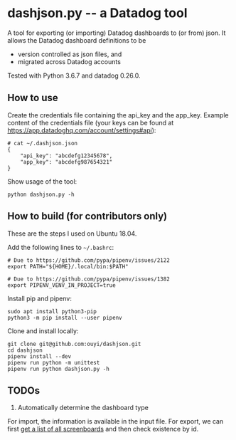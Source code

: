 # dashjson.py -- a Datadog tool

A tool for exporting (or importing) Datadog dashboards to (or from) json. It allows the Datadog dashboard definitions to be

- version controlled as json files, and
- migrated across Datadog accounts

Tested with Python 3.6.7 and datadog 0.26.0.

## How to use

Create the credentials file containing the api\_key and the app\_key. Example content of the credentials file (your keys can be found at https://app.datadoghq.com/account/settings#api):

    # cat ~/.dashjson.json
    {
        "api_key": "abcdefg12345678",
        "app_key": "abcdefg987654321"
    }

Show usage of the tool:

    python dashjson.py -h

## How to build (for contributors only)

These are the steps I used on Ubuntu 18.04.

Add the following lines to `~/.bashrc`:

    # Due to https://github.com/pypa/pipenv/issues/2122
    export PATH="${HOME}/.local/bin:$PATH"

    # Due to https://github.com/pypa/pipenv/issues/1382
    export PIPENV_VENV_IN_PROJECT=true

Install pip and pipenv:

    sudo apt install python3-pip
    python3 -m pip install --user pipenv

Clone and install locally:

    git clone git@github.com:ouyi/dashjson.git
    cd dashjson
    pipenv install --dev
    pipenv run python -m unittest
    pipenv run python dashjson.py -h

## TODOs

1. Automatically determine the dashboard type

For import, the information is available in the input file. For export, we can first [get a list of all screenboards](https://docs.datadoghq.com/api/?lang=python#get-all-screenboards) and then check existence by id.
